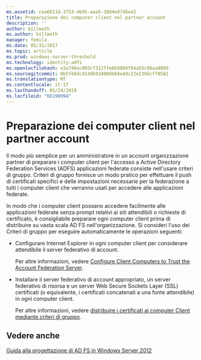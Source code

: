 ```yaml
---
ms.assetid: cea6011d-3753-4b95-aaa5-38d4e97d6e42
title: Preparazione dei computer client nel partner account
description: ''
author: billmath
ms.author: billmath
manager: femila
ms.date: 05/31/2017
ms.topic: article
ms.prod: windows-server-threshold
ms.technology: identity-adfs
ms.openlocfilehash: e3a746ec003cf312ffe0b9804f84a55c98aa8089
ms.sourcegitcommit: 0b5fd4dc4148b92480db04e4dc22e139dcff8582
ms.translationtype: MT
ms.contentlocale: it-IT
ms.lasthandoff: 05/24/2019
ms.locfileid: "66190994"
---
```

# <a name="prepare-client-computers-in-the-account-partner"></a>Preparazione dei computer client nel partner account

Il modo più semplice per un amministratore in un account organizzazione partner di preparare i computer client per l'accesso a Active Directory Federation Services \(ADFS\) applicazioni federate consiste nell'usare criteri di gruppo. Criteri di gruppo fornisce un modo pratico per effettuare il push di certificati specifici e delle impostazioni necessarie per la federazione a tutti i computer client che verranno usati per accedere alle applicazioni federate.  
  
In modo che i computer client possano accedere facilmente alle applicazioni federate senza prompt relativi ai siti attendibili o richieste di certificato, è consigliabile preparare ogni computer client prima di distribuire su vasta scala AD FS nell'organizzazione. Si consideri l'uso dei Criteri di gruppo per eseguire automaticamente le operazioni seguenti:  
  
-   Configurare Internet Explorer in ogni computer client per considerare attendibile il server federativo di account.  
  
    Per altre informazioni, vedere [Configure Client Computers to Trust the Account Federation Server](../../ad-fs/deployment/Configure-Client-Computers-to-Trust-the-Account-Federation-Server.md).  
  
-   Installare il server federativo di account appropriato, un server federativo di risorsa e un server Web Secure Sockets Layer \(SSL\) certificati \(o equivalente, i certificati concatenati a una fonte attendibile\) in ogni computer client.  
  
    Per altre informazioni, vedere [distribuire i certificati ai computer Client mediante criteri di gruppo](../../ad-fs/deployment/Distribute-Certificates-to-Client-Computers-by-Using-Group-Policy.md).  
  

## <a name="see-also"></a>Vedere anche
[Guida alla progettazione di AD FS in Windows Server 2012](AD-FS-Design-Guide-in-Windows-Server-2012.md)
